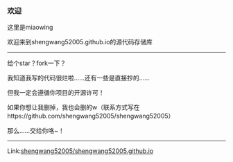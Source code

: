 ### 欢迎

这里是miaowing

欢迎来到shengwang52005.github.io的源代码存储库

---

给个star？fork一下？

我知道我写的代码很烂啦……还有一些是直接抄的……

但我一定会遵循你项目的开源许可！

如果你想让我删掉，我也会删的w（联系方式写在https://github.com/shengwang52005/shengwang52005）

那么……交给你咯~！

---

Link:[shengwang52005/shengwang52005.github.io](https://github.com/shengwang52005/shengwang52005.github.io)
